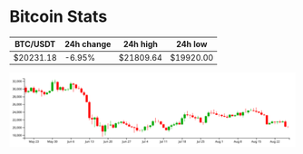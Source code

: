 # Bitcoin Stats

BTC/USDT|24h change|24h high|24h low|
|---|---|---|---|
|$20231.18|-6.95%|$21809.64|$19920.00|

<img src="./chart.svg">
